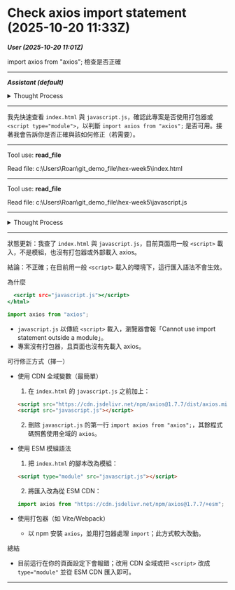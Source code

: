 <!-- Generated by SpecStory -->

<!-- cursor Session fa00a20f-fb42-487e-b84b-df0db2632e77 (2025-10-20 11:33Z) -->

# Check axios import statement (2025-10-20 11:33Z)

_**User (2025-10-20 11:01Z)**_

import axios from "axios";
檢查是否正確

---

_**Assistant (default)**_

<think><details><summary>Thought Process</summary>**Reviewing import statement**

The user asked if the code line `import axios from "axios";` is correct in their project context, which involves checking their codebase. I’ll need to inspect the `index.html` and `javascript.js` files to determine the environment. If they’re using plain JS in a browser without a bundler, the import statement could lead to an error unless it supports ES modules or it's included properly. I’ll read both files in parallel before answering.
**Advising on axios import**

I need to advise the user about importing axios correctly. Since their project doesn't have a `package.json`, the line `import axios from "axios";` isn't valid for browser use unless they are using a bundler or a script type module. A better approach is to include axios via a CDN script tag or using an ESM CDN link for importing. I'll make sure to suggest these changes without editing any code myself, while also reminding them to check for any errors without performing automatic corrections.</details></think>

---

我先快速查看 `index.html` 與 `javascript.js`，確認此專案是否使用打包器或 `<script type="module">`，以判斷 `import axios from "axios";` 是否可用。接著我會告訴你是否正確與該如何修正（若需要）。

---

Tool use: **read_file**

Read file: c:\Users\Roan\git_demo_file\hex-week5\index.html

---

Tool use: **read_file**

Read file: c:\Users\Roan\git_demo_file\hex-week5\javascript.js

---

<think><details><summary>Thought Process</summary>**Managing code snippets and updates**

I need to provide formatted code snippets for clarity, along with status updates and todo management. Since this is a read-only task, we can skip todos for simple tasks. But since we used the read_file tools, I need to include a brief status update before any tool calls. After that, I’ll summarize what I found and what to communicate. Also, if I show existing code, I’ll reference it by its lines and file locations appropriately.
**Providing options for axios implementation**

I should keep things concise with the following options for using axios. 

Option A suggests adding a CDN script tag for axios in index.html and removing the import line. 

Option B involves changing the script type to "module" and importing axios from a relevant URL, but I realize there’s a distinction needed for UMD and ES modules. 

Option C offers using a bundler like Vite/NPM or including a direct CDN script. It's essential to highlight that their current import will cause an error in the browser.
**Explaining axios integration fixes**

I need to offer a brief explanation and two fixes for integrating axios, along with small code snippets. I'll mention that `index.html` uses a classic script setup without a bundler.

For the references, in index.html lines 203-204, we have:

```html
<script src="javascript.js"></script>
```

And for javascript.js lines 2-3, it looks like this:

```javascript
import axios from "axios";
```

For Option 1, I’ll suggest adding the CDN script for axios in index.html before the existing script, then removing the import line from js. In Option 2, I'll change the script tag to type="module" and import from an ESM URL, ensuring we maintain the import syntax. Finally, I’ll provide a quick status update and summary.</details></think>

---

狀態更新：我查了 `index.html` 與 `javascript.js`，目前頁面用一般 `<script>` 載入，不是模組，也沒有打包器或外部載入 axios。

結論：不正確；在目前用一般 `<script>` 載入的環境下，這行匯入語法不會生效。

為什麼
```203:204:c:\Users\Roan\git_demo_file\hex-week5\index.html
  <script src="javascript.js"></script>
</html>
```
```2:4:c:\Users\Roan\git_demo_file\hex-week5\javascript.js
import axios from "axios";
```
- `javascript.js` 以傳統 `<script>` 載入，瀏覽器會報「Cannot use import statement outside a module」。
- 專案沒有打包器，且頁面也沒有先載入 axios。

可行修正方式（擇一）
- 使用 CDN 全域變數（最簡單）
  1) 在 `index.html` 的 `javascript.js` 之前加上：
  ```html
  <script src="https://cdn.jsdelivr.net/npm/axios@1.7.7/dist/axios.min.js"></script>
  <script src="javascript.js"></script>
  ```
  2) 刪除 `javascript.js` 的第一行 `import axios from "axios";`，其餘程式碼照舊使用全域的 `axios`。

- 使用 ESM 模組語法
  1) 把 `index.html` 的腳本改為模組：
  ```html
  <script type="module" src="javascript.js"></script>
  ```
  2) 將匯入改為從 ESM CDN：
  ```js
  import axios from "https://cdn.jsdelivr.net/npm/axios@1.7.7/+esm";
  ```

- 使用打包器（如 Vite/Webpack）
  - 以 npm 安裝 `axios`，並用打包器處理 `import`；此方式較大改動。

總結
- 目前這行在你的頁面設定下會報錯；改用 CDN 全域或把 `<script>` 改成 `type="module"` 並從 ESM CDN 匯入即可。

---

